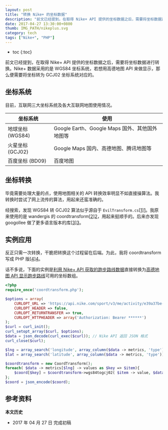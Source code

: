 ```yaml
---
layout: post
title: "转换 Nike+ 的坐标数据"
description: "前文已经提到，在取得 Nike+ API 提供的坐标数据之后，需要将坐标数据进行转换。Nike+ 数据采用的是 WGS84 坐标系统，若想用高德地图 API 来做显示，那么便需要将坐标转为 GCJ02 坐标系统对应的。"
date: 2017-04-27 13:30:00+0800
thumb: IMG_PATH/nikeplus.svg
category: tech
tags: ["Nike+", "PHP"]
---
```


* toc
{:toc}

前文已经提到，在取得 Nike+ API 提供的坐标数据之后，需要将坐标数据进行转换。Nike+ 数据采用的是 WGS84 坐标系统，若想用高德地图 API 来做显示，那么便需要将坐标转为 GCJ02 坐标系统对应的。

## 坐标系统

目前，互联网三大坐标系统及各大互联网地图使用情况。

| 坐标系统         | 使用                                           |
|------------------|------------------------------------------------|
| 地球坐标 (WGS84) | Google Earth、Google Maps 国外、其他国外地图等 |
| 火星坐标 (GCJ02) | Google Maps 国内、高德地图、腾讯地图等         |
| 百度坐标 (BD09)  | 百度地图                                       |

## 坐标转换

毕竟需要处理大量的点，使用地图相关的 API 转换效率明显不如直接操算法。我转换时尝试了网上流传的算法，用起来还蛮准确的。

经搜索，发现 WGS84 转 GCJ02 算法似乎源自于 `EvilTransform.cs`[[1]][1]。我原来使用的是 wandergis 的 coordtransform[[2]][2]，用起来挺顺手的。后来亦发现 googollee 做了更多语言版本的库[[3]][3]。

## 实例应用

反正只需一次转换，干脆把转换这个过程留在后端。为此，我将 coordtransform 写成 PHP 版[[4]][4]。

话不多说，下面的实例是[利用 Nike+ API 获取的跑步路线数据](/use-nikeplus-api-to-get-coord.html)直接转换为[高德地图 API 显示跑步路线](/use-amap-api-to-show-running-line.html)可用的坐标数组。

```php
<?php
require_once('coordtransform.php');

$options = array(
    CURLOPT_URL => 'https://api.nike.com/sport/v3/me/activity/e39a37be-d4e8-4ef7-82cc-0b255c0f2834?metrics=longitude,latitude',
    CURLOPT_HEADER => false,
    CURLOPT_RETURNTRANSFER => true,
    CURLOPT_HTTPHEADER => array('Authorization: Bearer ******')
);
$curl = curl_init(); 
curl_setopt_array($curl, $options);
$data = json_decode(curl_exec($curl)); // Nike API 返回 JSON 格式
curl_close($curl); 

$lng = array_search('longitude', array_column($data -> metrics, 'type'));
$lat = array_search('latitude', array_column($data -> metrics, 'type'));

$coordtransform = new CoordTransform();
foreach( $data -> metrics[$lng] -> values as $key => $item){
    $coord[$key] = $coordtransform->wgs84togcj02( $item -> value, $data -> metrics[$lat] -> values[$key] -> value );
};
$coord = json_encode($coord);
```

## 参考资料

[1]: https://on4wp7.codeplex.com/SourceControl/latest#EvilTransform.cs "EvilTransform.cs"
[2]: https://github.com/wandergis/coordtransform "coordtransform 坐标转换"
[3]: https://github.com/googollee/eviltransform "Transport coordinate between earth(WGS-84) and mars in china(GCJ-02)."
[4]: https://github.com/fooleap/coordtransform_php "coordtransform_php"

**本文历史**

* 2017 年 04 月 27 日 完成初稿
